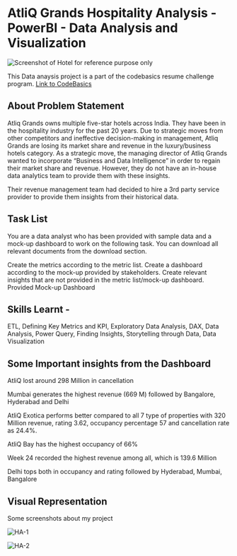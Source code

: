 # AtliQ Grands Hospitality Analysis - PowerBI - Data Analysis and Visualization

![Screenshot of Hotel for reference purpose only](https://www.luxuryhotelawards.com/wp-content/uploads/sites/8/2023/03/Thanes-Piamnamai-251-scaled.jpg)

This Data anaysis project is a part of the codebasics resume challenge program.
[Link to CodeBasics](https://codebasics.io/)


## About Problem Statement
Atliq Grands owns multiple five-star hotels across India. They have been in the hospitality industry for the past 20 years. Due to strategic moves from other competitors and ineffective decision-making in management, Atliq Grands are losing its market share and revenue in the luxury/business hotels category. 
As a strategic move, the managing director of Atliq Grands wanted to incorporate “Business and Data Intelligence” in order to regain their market share and revenue. However, they do not have an in-house data analytics team to provide them with these insights.

Their revenue management team had decided to hire a 3rd party service provider to provide them insights from their historical data.

## Task List
You are a data analyst who has been provided with sample data and a mock-up dashboard to work on the following task. You can download all relevant documents from the download section.

Create the metrics according to the metric list.
Create a dashboard according to the mock-up provided by stakeholders.
Create relevant insights that are not provided in the metric list/mock-up dashboard.
Provided Mock-up Dashboard

## Skills Learnt - 
ETL, Defining Key Metrics and KPI, Exploratory Data Analysis, DAX, Data Analysis, Power Query, Finding Insights, Storytelling through Data, Data Visualization

## Some Important insights from the Dashboard

AtliQ lost around 298 Million in cancellation

Mumbai generates the highest revenue (669 M) followed by Bangalore, Hyderabad and Delhi

AtliQ Exotica performs better compared to all 7 type of properties with 320 Million revenue, rating 3.62, occupancy percentage 57 and cancellation rate as 24.4%.

AtliQ Bay has the highest occupancy of 66%

Week 24 recorded the highest revenue among all, which is 139.6 Million

Delhi tops both in occupancy and rating followed by Hyderabad, Mumbai, Bangalore

## Visual Representation

Some screenshots about my project

![HA-1](https://github.com/Sudhandiradhivya/Powerbi_Projects/assets/132898988/d9d2d18a-6914-49a7-9271-0e8b2b1260a6)


 ![HA-2](https://github.com/Sudhandiradhivya/Powerbi_Projects/assets/132898988/484e0596-e2ac-4520-aa1b-deabdd56570f)

